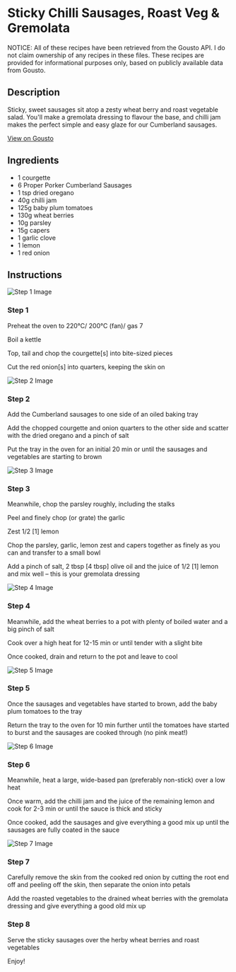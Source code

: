 # Sticky Chilli Sausages, Roast Veg & Gremolata

NOTICE: All of these recipes have been retrieved from the Gousto API. I do not claim ownership of any recipes in these files. These recipes are provided for informational purposes only, based on publicly available data from Gousto.

## Description

Sticky, sweet sausages sit atop a zesty wheat berry and roast vegetable salad. You'll make a gremolata dressing to flavour the base, and chilli jam makes the perfect simple and easy glaze for our Cumberland sausages.

[View on Gousto](https://www.gousto.co.uk/recipes/cookbook/sticky-chilli-sausages-roast-veg-gremolata)

## Ingredients

- 1 courgette
- 6 Proper Porker Cumberland Sausages 
- 1 tsp dried oregano
- 40g chilli jam
- 125g baby plum tomatoes
- 130g wheat berries
- 10g parsley
- 15g capers
- 1 garlic clove
- 1 lemon
- 1 red onion

## Instructions

![Step 1 Image](https://production-media.gousto.co.uk/cms/recipe-step-image/1118.-step-1-x200.jpg)

### Step 1

Preheat the oven to 220°C/ 200°C (fan)/ gas 7

Boil a kettle

Top, tail and chop the courgette<span class="text-danger">[s]</span> into bite-sized pieces

Cut the red onion<span class="text-danger">[s] </span>into quarters, keeping the skin on

![Step 2 Image](https://production-media.gousto.co.uk/cms/recipe-step-image/1118.-step-2-x200.jpg)

### Step 2

Add the Cumberland sausages to one side of an oiled baking tray

Add the chopped courgette and onion quarters to the other side and scatter with the dried oregano and a pinch of salt

Put the tray in the oven for an initial 20 min or until the sausages and vegetables are starting to brown

![Step 3 Image](https://production-media.gousto.co.uk/cms/recipe-step-image/1118.-step-3-x200.jpg)

### Step 3

Meanwhile, chop the parsley roughly, including the stalks

Peel and finely chop (or grate) the garlic

Zest 1/2<span class="text-danger"> [1]</span> lemon

Chop the parsley, garlic, lemon zest and capers together as finely as you can and transfer to a small bowl

Add a pinch of salt, 2 tbsp <span class="text-danger">[4 tbsp]</span> olive oil and the juice of 1/2 <span class="text-danger">[1]</span> lemon and mix well – this is your gremolata dressing

![Step 4 Image](https://production-media.gousto.co.uk/cms/recipe-step-image/1118.-step-4-x200.jpg)

### Step 4

Meanwhile, add the wheat berries to a pot with plenty of boiled water and a big pinch of salt

Cook over a high heat for 12-15 min or until tender with a slight bite

Once cooked, drain and return to the pot and leave to cool

![Step 5 Image](https://production-media.gousto.co.uk/cms/recipe-step-image/1118.-step-5-x200.jpg)

### Step 5

Once the sausages and vegetables have started to brown, add the baby plum tomatoes to the tray

Return the tray to the oven for 10 min further until the tomatoes have started to burst and the sausages are cooked through (no pink meat!)

![Step 6 Image](https://production-media.gousto.co.uk/cms/recipe-step-image/1118.-step-6-x200.jpg)

### Step 6

Meanwhile, heat a large, wide-based pan (preferably non-stick) over a low heat

Once warm, add the chilli jam and the juice of the remaining lemon and cook for 2-3 min or until the sauce is thick and sticky

Once cooked, add the sausages and give everything a good mix up until the sausages are fully coated in the sauce

![Step 7 Image](https://production-media.gousto.co.uk/cms/recipe-step-image/1118.-step-7-x200.jpg)

### Step 7

Carefully remove the skin from the cooked red onion by cutting the root end off and peeling off the skin, then separate the onion into petals

Add the roasted vegetables to the drained wheat berries with the gremolata dressing and give everything a good old mix up

### Step 8

Serve the sticky sausages over the herby wheat berries and roast vegetables

Enjoy!


